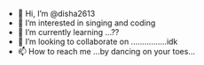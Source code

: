 - 👋 Hi, I’m @disha2613
- 👀 I’m interested in singing and coding
- 🌱 I’m currently learning ...??
- 💞️ I’m looking to collaborate on ................idk
- 📫 How to reach me ...by dancing on your toes...

<!---
disha2613/disha2613 is a ✨ special ✨ repository because its `README.md` (this file) appears on your GitHub profile.
You can click the Preview link to take a look at your changes.
--->
